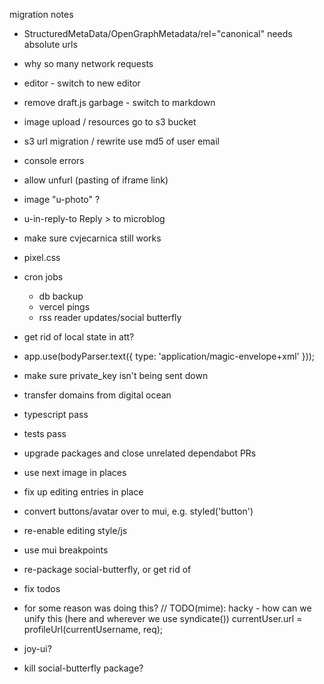 migration notes

- StructuredMetaData/OpenGraphMetadata/rel="canonical" needs absolute urls
- why so many network requests

- editor - switch to new editor
- remove draft.js garbage - switch to markdown
- image upload / resources go to s3 bucket
- s3 url migration / rewrite
  use md5 of user email
- console errors
- allow unfurl (pasting of iframe link)
- image "u-photo" ?
- u-in-reply-to Reply > to microblog
- make sure cvjecarnica still works
- pixel.css
- cron jobs
  - db backup
  - vercel pings
  - rss reader updates/social butterfly
- get rid of local state in att?
- app.use(bodyParser.text({ type: 'application/magic-envelope+xml' }));
- make sure private_key isn't being sent down
- transfer domains from digital ocean
- typescript pass
- tests pass
- upgrade packages and close unrelated dependabot PRs
- use next image in places
- fix up editing entries in place
- convert buttons/avatar over to mui, e.g. styled('button')
- re-enable editing style/js
- use mui breakpoints
- re-package social-butterfly, or get rid of
- fix todos
- for some reason was doing this?
  // TODO(mime): hacky - how can we unify this (here and wherever we use syndicate())
  currentUser.url = profileUrl(currentUsername, req);
- joy-ui?
- kill social-butterfly package?
